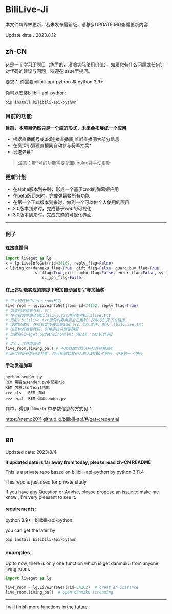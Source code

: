 # BiliLive-Ji
本文件每周末更新，若未发布最新版，请移步UPDATE.MD查看更新内容

Update date：2023.8.12
## zh-CN
这是一个学习用项目（练手的，没啥实际使用价值），如果您有什么问题或任何针对代码的建议与问题，欢迎在issue里提问。

要求： 你需要bilibili-api-python 与 python 3.9+

你可以安装bilibili-api-python:

    pip install bilibili-api-python


### 目前的功能
**目前，本项目仍然只是一个库的形式，未来会拓展成一个应用**

* 根据直播间号或uid连接直播间,监听直播间大部分信息
* 在资深小狐狸直播间自动参与将军抽奖*
* 发送弹幕*
> 注意：带*号的功能需要配置cookie并手动更新

### 更新计划

* 在alpha版本到来时，形成一个基于cmd的弹幕姬应用
* 在beta版到来时，完成弹幕姬所有功能
* 在第一个正式版本到来时，做到一个可以供个人使用的项目
* 2.0版本到来时，完成基于web的可视化
* 3.0版本到来时，完成完整的可视化界面

-----

### 例子

#### 连接直播间

```python
import liveget as lg
x = lg.LiveInfoGet(rid=34162, reply_flag=False)
x.living_on(danmaku_flag=True, gift_flag=False, guard_buy_flag=True,
             sc_flag=True,gift_combo_flag=False, enter_flag=False, sys_notice_flag=False,
                sc_jpn_flag=False)
```

#### 在上述功能实现的前提下增加自动回复‘。’参加抽奖

```python
# 讲上段代码中live_room改为
live_room = lg.LiveInfoGet(room_id=34162, reply_flag=True)
# 如果你不想看代码，则：
# 在项目文件夹新建bililive.txt内容参考bililive.txt
# 目前，bililive.txt里的内容需要自己更新，获取方法见下方链接
# 设置完成后，在项目文件夹新建address。txt文件，输入 .\bililive.txt
# 如果你愿意看代码，则根据自己需要配置
# 位置在liveget.py的environment param. zone代码段
#
# 之后，打开直播流
live_room.living_on() # 不加参数时默认只打开弹幕监听
# 即可自动开启回复功能，每当接收到其他人输入的100个句号，则发送一个句号
```
#### 手动发送弹幕
```
python sender.py
REM 需要在sender.py中配置rid
REM 内置cls与exit功能
>>> cls   REM 清屏
>>> exit  REM 退出sender.py
```

其中，得到bililive.txt中参数信息的方式见：

https://nemo2011.github.io/bilibili-api/#/get-credential

-------


## en

Updated date: 2023/8/4

**If updated date is far away from today, please read zh-CN README**

This is a private repo based on bilibili-api-python by python 3.11.4

This repo is just used for private study

If you have any Question or Advise, please propose an issue to make me know
, I'm very pleasant to see it.

#### requirements:

python 3.9+ | bilibili-api-python

you can get the later by 

    pip install bilibili-api-python

### examples

Up to now, there is only one function which is get danmuku
 from anyone living room.

```python
import liveget as lg

live_room = lg.LiveInfoGet(rid=34162)  # creat an instance
live_room.living_on()  # open danmaku streaming
```
-------
I will finish more functions in the future